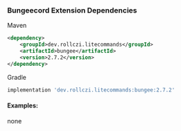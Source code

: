 ### Bungeecord Extension Dependencies
Maven
```xml
<dependency>
    <groupId>dev.rollczi.litecommands</groupId>
    <artifactId>bungee</artifactId>
    <version>2.7.2</version>
</dependency>
```
Gradle
```groovy
implementation 'dev.rollczi.litecommands:bungee:2.7.2'
```

#### Examples:
none